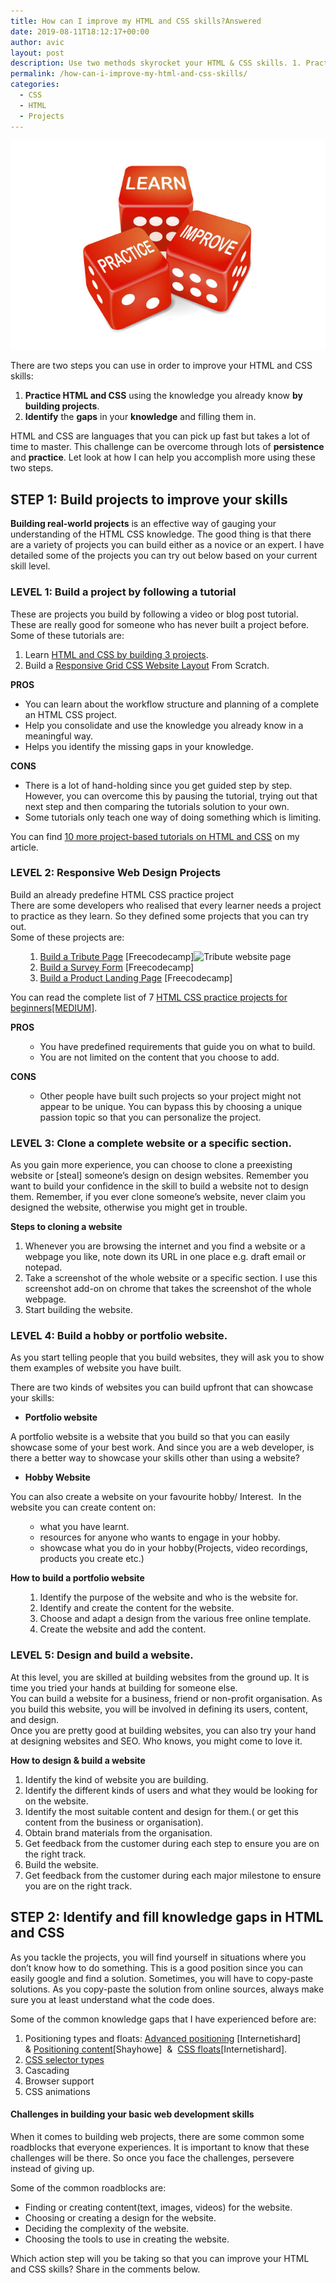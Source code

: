 ```yaml
---
title: How can I improve my HTML and CSS skills?Answered
date: 2019-08-11T18:12:17+00:00
author: avic
layout: post
description: Use two methods skyrocket your HTML & CSS skills. 1. Practice HTML and CSS by building projects. 2. Identify your knowledge gaps and fill those gaps.
permalink: /how-can-i-improve-my-html-and-css-skills/
categories:
  - CSS
  - HTML
  - Projects
---
```

<img class="aligncenter size-full wp-image-403" src="/public/08/practice-learn-improve.jpg" alt="three dice with the words learn practice improve"/>

There are two steps you can use in order to improve your HTML and CSS skills:

<li style="list-style-type: none;">
  <ol>
    <li>
      <strong>Practice HTML and CSS</strong> using the knowledge you already know <strong>by building projects</strong>.
    </li>
    <li>
      <strong>Identify</strong> the <strong>gaps</strong> in your <strong>knowledge</strong> and filling them in.
    </li>
  </ol>
</li>

HTML and CSS are languages that you can pick up fast but takes a lot of time to master. This challenge can be overcome through lots of **persistence** and **practice**. Let look at how I can help you accomplish more using these two steps.

<!--more-->

## STEP 1: Build projects to improve your skills

**Building real-world projects** is an effective way of gauging your understanding of the HTML CSS knowledge. The good thing is that there are a variety of projects you can build either as a novice or an expert. I have detailed some of the projects you can try out below based on your current skill level.

### LEVEL 1: Build a project by following a tutorial

These are projects you build by following a video or blog post tutorial. These are really good for someone who has never built a project before. Some of these tutorials are:

<li style="list-style-type: none;">
  <ol>
    <li>
      Learn <a href="https://www.udemy.com/learn-html-css-by-building-3-real-projects">HTML and CSS by building 3 projects</a>.
    </li>
    <li>
      Build a <a href="https://www.youtube.com/watch?v=moBhzSC455o">Responsive Grid CSS Website Layout</a> From Scratch.
    </li>
  </ol>
</li>

**PROS**

<li style="list-style-type: none;">
  <ul>
    <li>
      You can learn about the workflow structure and planning of a complete an HTML CSS project.
    </li>
    <li>
      Help you consolidate and use the knowledge you already know in a meaningful way.
    </li>
    <li>
      Helps you identify the missing gaps in your knowledge.
    </li>
  </ul>
</li>

**CONS**

<li style="list-style-type: none;">
  <ul>
    <li>
      There is a lot of hand-holding since you get guided step by step. However, you can overcome this by pausing the tutorial, trying out that next step and then comparing the tutorials solution to your own.
    </li>
    <li>
      Some tutorials only teach one way of doing something which is limiting.
    </li>
  </ul>
</li>

You can find [10 more project-based tutorials on HTML and CSS](https://learn.avicndugu.com/project-based-html-css-tutorials/) on my article.

### LEVEL 2: Responsive Web Design Projects

Build an already predefine HTML CSS practice project  
There are some developers who realised that every learner needs a project to practice as they learn. So they defined some projects that you can try out.  
Some of these projects are:

<li style="list-style-type: none;">
  <ol>
    <li style="list-style-type: none;">
      <ol>
        <li>
          <a href="/html-projects-tribute-page/">Build a Tribute Page</a> [Freecodecamp]<img class="alignnone size-full" src="https://miro.medium.com/max/700/1*QMlF5qHP4J-LmHG0bFsRCA.png" alt="Tribute website page" width="700" height="462" />
        </li>
        <li>
          <a href="https://learn.freecodecamp.org/responsive-web-design/responsive-web-design-projects/build-a-survey-form">Build a Survey Form</a> [Freecodecamp]
        </li>
        <li>
          <a href="https://learn.freecodecamp.org/responsive-web-design/responsive-web-design-projects/build-a-product-landing-page">Build a Product Landing Page</a> [Freecodecamp]
        </li>
      </ol>
    </li>
  </ol>
</li>

You can read the complete list of 7 [HTML CSS practice projects for beginners[MEDIUM]](https://medium.com/@avicndugu/projects-to-practice-html-css-skills-for-beginners-8b9ed67a7dd1).

**PROS**

<li style="list-style-type: none;">
  <ul>
    <li style="list-style-type: none;">
      <ul>
        <li>
          You have predefined requirements that guide you on what to build.
        </li>
        <li>
          You are not limited on the content that you choose to add.
        </li>
      </ul>
    </li>
  </ul>
</li>

**CONS**

<li style="list-style-type: none;">
  <ul>
    <li style="list-style-type: none;">
      <ul>
        <li>
          Other people have built such projects so your project might not appear to be unique. You can bypass this by choosing a unique passion topic so that you can personalize the project.
        </li>
      </ul>
    </li>
  </ul>
</li>

### LEVEL 3: Clone a complete website or a specific section.

As you gain more experience, you can choose to clone a preexisting website or [steal] someone&#8217;s design on design websites. Remember you want to build your confidence in the skill to build a website not to design them. Remember, if you ever clone someone&#8217;s website, never claim you designed the website, otherwise you might get in trouble.

**Steps to cloning a website**

<li style="list-style-type: none;">
  <ol>
    <li>
      Whenever you are browsing the internet and you find a website or a webpage you like, note down its URL in one place e.g. draft email or notepad.
    </li>
    <li>
      Take a screenshot of the whole website or a specific section. I use this screenshot add-on on chrome that takes the screenshot of the whole webpage.
    </li>
    <li>
      Start building the website.
    </li>
  </ol>
</li>

### LEVEL 4: Build a hobby or portfolio website.

As you start telling people that you build websites, they will ask you to show them examples of website you have built.

There are two kinds of websites you can build upfront that can showcase your skills:

<li style="list-style-type: none;">
  <ul>
    <li>
      <strong>Portfolio website</strong>
    </li>
  </ul>
</li>

A portfolio website is a website that you build so that you can easily showcase some of your best work. And since you are a web developer, is there a better way to showcase your skills other than using a website?

<li style="list-style-type: none;">
  <ul>
    <li>
      <strong>Hobby Website</strong>
    </li>
  </ul>
</li>

You can also create a website on your favourite hobby/ Interest.  In the website you can create content on:

<li style="list-style-type: none;">
  <ul>
    <li style="list-style-type: none;">
      <ul>
        <li>
          what you have learnt.
        </li>
        <li>
          resources for anyone who wants to engage in your hobby.
        </li>
        <li>
          showcase what you do in your hobby(Projects, video recordings, products you create etc.)
        </li>
      </ul>
    </li>
  </ul>
</li>

**How to build a portfolio website**

<li style="list-style-type: none;">
  <ol>
    <li style="list-style-type: none;">
      <ol>
        <li>
          Identify the purpose of the website and who is the website for.
        </li>
        <li>
          Identify and create the content for the website.
        </li>
        <li>
          Choose and adapt a design from the various free online template.
        </li>
        <li>
          Create the website and add the content.
        </li>
      </ol>
    </li>
  </ol>
</li>

### LEVEL 5: Design and build a website.

At this level, you are skilled at building websites from the ground up. It is time you tried your hands at building for someone else.  
You can build a website for a business, friend or non-profit organisation. As you build this website, you will be involved in defining its users, content, and design.  
Once you are pretty good at building websites, you can also try your hand at designing websites and SEO. Who knows, you might come to love it.

**How to design & build a website**

<li style="list-style-type: none;">
  <ol>
    <li>
      Identify the kind of website you are building.
    </li>
    <li>
      Identify the different kinds of users and what they would be looking for on the website.
    </li>
    <li>
      Identify the most suitable content and design for them.( or get this content from the business or organisation).
    </li>
    <li>
      Obtain brand materials from the organisation.
    </li>
    <li>
      Get feedback from the customer during each step to ensure you are on the right track.
    </li>
    <li>
      Build the website.
    </li>
    <li>
      Get feedback from the customer during each major milestone to ensure you are on the right track.
    </li>
  </ol>
</li>

## STEP 2: Identify and fill knowledge gaps in HTML and CSS

As you tackle the projects, you will find yourself in situations where you don&#8217;t know how to do something. This is a good position since you can easily google and find a solution. Sometimes, you will have to copy-paste solutions. As you copy-paste the solution from online sources, always make sure you at least understand what the code does.

Some of the common knowledge gaps that I have experienced before are:

<li style="list-style-type: none;">
  <ol>
    <li>
      Positioning types and floats: <a href="https://internetingishard.com/html-and-css/advanced-positioning/#positioned-elements-for-animation">Advanced positioning</a> [Internetishard] & <a href="https://learn.shayhowe.com/html-css/positioning-content/">Positioning content</a>[Shayhowe]  &  <a href="https://internetingishard.com/html-and-css/floats/">CSS floats</a>[Internetishard].
    </li>
    <li>
      <a href="https://internetingishard.com/html-and-css/css-selectors/">CSS selector types</a>
    </li>
    <li>
      Cascading
    </li>
    <li>
      Browser support
    </li>
    <li>
      CSS animations
    </li>
  </ol>
</li>

#### Challenges in building your basic web development skills

When it comes to building web projects, there are some common some roadblocks that everyone experiences. It is important to know that these challenges will be there. So once you face the challenges, persevere instead of giving up.

Some of the common roadblocks are:

<li style="list-style-type: none;">
  <ul>
    <li>
      Finding or creating content(text, images, videos) for the website.
    </li>
    <li>
      Choosing or creating a design for the website.
    </li>
    <li>
      Deciding the complexity of the website.
    </li>
    <li>
      Choosing the tools to use in creating the website.
    </li>
  </ul>
</li>

Which action step will you be taking so that you can improve your HTML  and CSS skills? Share in the comments below.
